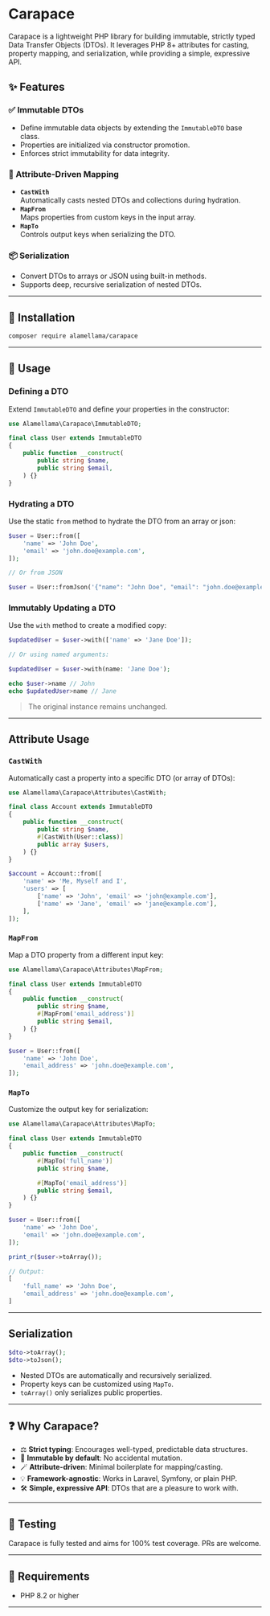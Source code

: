 # Carapace

Carapace is a lightweight PHP library for building immutable, strictly typed Data Transfer Objects (DTOs). It leverages PHP 8+ attributes for casting, property mapping, and serialization, while providing a simple, expressive API.

## ✨ Features

### ✅ Immutable DTOs

- Define immutable data objects by extending the `ImmutableDTO` base class.
- Properties are initialized via constructor promotion.
- Enforces strict immutability for data integrity.

### 🎯 Attribute-Driven Mapping

- **`CastWith`**  
  Automatically casts nested DTOs and collections during hydration.
- **`MapFrom`**  
  Maps properties from custom keys in the input array.
- **`MapTo`**  
  Controls output keys when serializing the DTO.

### 📦 Serialization

- Convert DTOs to arrays or JSON using built-in methods.
- Supports deep, recursive serialization of nested DTOs.

---

## 🔧 Installation

```bash
composer require alamellama/carapace
```

---

## 🚀 Usage

### Defining a DTO

Extend `ImmutableDTO` and define your properties in the constructor:

```php
use Alamellama\Carapace\ImmutableDTO;

final class User extends ImmutableDTO
{
    public function __construct(
        public string $name,
        public string $email,
    ) {}
}
```

### Hydrating a DTO

Use the static `from` method to hydrate the DTO from an array or json:

```php
$user = User::from([
    'name' => 'John Doe',
    'email' => 'john.doe@example.com',
]);

// Or from JSON

$user = User::fromJson('{"name": "John Doe", "email": "john.doe@example.com"}');
```

### Immutably Updating a DTO

Use the `with` method to create a modified copy:

```php
$updatedUser = $user->with(['name' => 'Jane Doe']);

// Or using named arguments:

$updatedUser = $user->with(name: 'Jane Doe');

echo $user->name // John
echo $updatedUser>name // Jane
```

> The original instance remains unchanged.

---

## Attribute Usage

### `CastWith`

Automatically cast a property into a specific DTO (or array of DTOs):

```php
use Alamellama\Carapace\Attributes\CastWith;

final class Account extends ImmutableDTO
{
    public function __construct(
        public string $name,
        #[CastWith(User::class)]
        public array $users,
    ) {}
}
```

```php
$account = Account::from([
    'name' => 'Me, Myself and I',
    'users' => [
        ['name' => 'John', 'email' => 'john@example.com'],
        ['name' => 'Jane', 'email' => 'jane@example.com'],
    ],
]);
```

### `MapFrom`

Map a DTO property from a different input key:

```php
use Alamellama\Carapace\Attributes\MapFrom;

final class User extends ImmutableDTO
{
    public function __construct(
        public string $name,
        #[MapFrom('email_address')]
        public string $email,
    ) {}
}
```

```php
$user = User::from([
    'name' => 'John Doe',
    'email_address' => 'john.doe@example.com',
]);
```

### `MapTo`

Customize the output key for serialization:

```php
use Alamellama\Carapace\Attributes\MapTo;

final class User extends ImmutableDTO
{
    public function __construct(
        #[MapTo('full_name')]
        public string $name,

        #[MapTo('email_address')]
        public string $email,
    ) {}
}
```

```php
$user = User::from([
    'name' => 'John Doe',
    'email' => 'john.doe@example.com',
]);

print_r($user->toArray());
```

```php
// Output:
[
    'full_name' => 'John Doe',
    'email_address' => 'john.doe@example.com',
]
```

---

## Serialization

```php
$dto->toArray();
$dto->toJson();
```

- Nested DTOs are automatically and recursively serialized.
- Property keys can be customized using `MapTo`.
- `toArray()` only serializes public properties.

---

## ❓ Why Carapace?

- ⚖️ **Strict typing**: Encourages well-typed, predictable data structures.
- 🧊 **Immutable by default**: No accidental mutation.
- 🪄 **Attribute-driven**: Minimal boilerplate for mapping/casting.
- 💡 **Framework-agnostic**: Works in Laravel, Symfony, or plain PHP.
- 🛠️ **Simple, expressive API**: DTOs that are a pleasure to work with.

---

## 🧪 Testing

Carapace is fully tested and aims for 100% test coverage. PRs are welcome.

---

## 🐘 Requirements

- PHP 8.2 or higher

---
